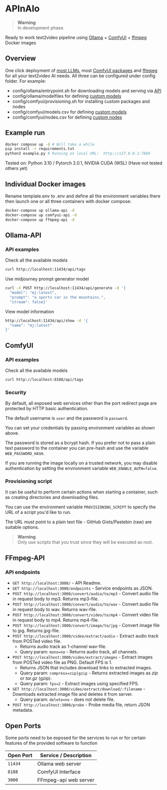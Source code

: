 # APInAIo

> **Warning**  
> In development phase.

Ready to work text2video pipeline using [Ollama](https://github.com/jmorganca/ollama) + [ComfyUI](https://github.com/comfyanonymous/ComfyUI) + [ffmpeg](https://ffmpeg.lav.io/) Docker images

## Overview

One click deployment of [most LLMs](https://ollama.ai/library), most [ComfyUI packages](https://github.com/WASasquatch/comfyui-plugins) and [ffmpeg](https://www.ffmpeg.org/) for all your text2video AI needs. All three can be configured under config folder. For example:

- config/ollama/entrypoint.sh for downloading models and serving via [API]()
- config/ollama/modelfiles for defining [custom models]()
- config/comfyui/provisioning.sh for installing custom packages and nodes
- config/comfyui/models.csv for defining [custom models]()
- config/comfyui/nodes.csv for defining [custom nodes]()

## Example run

```bash
docker compose up -d # Will take a while
pip install -r requirements.txt
python3 example.py # Running on local URL:  http://127.0.0.1:7860
```
Tested on: Python 3.10 / Pytorch 2.0.1, NVIDIA CUDA (WSL) (Have not tested others yet)

## Individual Docker images

Rename template.env to .env and define all the environment variables there then launch one or all three containers with docker compose:

```bash
docker-compose up ollama-api -d
docker-compose up comfyui-api -d
docker-compose up ffmpeg-api -d
```

## Ollama-API

### API examples

Check all the available models

```bash
curl http://localhost:11434/api/tags
```

Use midjourney prompt generator model

```bash
curl -X POST http://localhost:11434/api/generate -d '{
  "model": "mj:latest",
  "prompt": "a sports car in the mountains.",
  "stream": false}'
```

View model information

```bash
http://localhost:11434/api/show -d '{
  "name": "mj:latest"
}'
```
## ComfyUI

### API examples

Check all the available models

```bash
curl http://localhost:8188/api/tags
```

### Security

By default, all exposed web services other than the port redirect page are protected by HTTP basic authentication.

The default username is `user` and the password is `password`.

You can set your credentials by passing environment variables as shown above.

The password is stored as a bcrypt hash. If you prefer not to pass a plain text password to the container you can pre-hash and use the variable `WEB_PASSWORD_HASH`.

If you are running the image locally on a trusted network, you may disable authentication by setting the environment variable `WEB_ENABLE_AUTH=false`.

### Provisioning script

It can be useful to perform certain actions when starting a container, such as creating directories and downloading files.

You can use the environment variable `PROVISIONING_SCRIPT` to specify the URL of a script you'd like to run.

The URL must point to a plain text file - GitHub Gists/Pastebin (raw) are suitable options.

> **Warning**  
> Only use scripts that you trust since they will be executed as root.

## FFmpeg-API

### API endpoints

* `GET http://localhost:3000/` - API Readme.
* `GET http://localhost:3000/endpoints` - Service endpoints as JSON.
* `POST http://localhost:3000/convert/audio/to/mp3` - Convert audio file in request body to mp3. Returns mp3-file.
* `POST http://localhost:3000/convert/audio/to/wav` - Convert audio file in request body to wav. Returns wav-file.
* `POST http://localhost:3000/convert/video/to/mp4` - Convert video file in request body to mp4. Returns mp4-file.
* `POST http://localhost:3000/convert/image/to/jpg` - Convert image file to jpg. Returns jpg-file.
* `POST http://localhost:3000/video/extract/audio` - Extract audio track from POSTed video file.
  * Returns audio track as 1-channel wav-file.
  * Query param: `mono=no` - Returns audio track, all channels.
* `POST http://localhost:3000/video/extract/images` - Extract images from POSTed video file as PNG. Default FPS is 1.
  * Returns JSON that includes download links to extracted images.
  * Query param: `compress=zip|gzip` - Returns extracted images as _zip_ or _tar.gz_ (gzip).
  * Query param: `fps=2` - Extract images using specified FPS. 
* `GET http://localhost:3000/video/extract/download/:filename` - Downloads extracted image file and deletes it from server.
  * Query param: `delete=no` - does not delete file.
* `POST http://localhost:3000/probe` - Probe media file, return JSON metadata.

## Open Ports

Some ports need to be exposed for the services to run or for certain features of the provided software to function


| Open Port             | Service / Description     |
| --------------------- | ------------------------- |
| `11434`               | Ollama web server         |
| `8188`                | ComfyUI Interface         |
| `3000`                | FFmpeg-api web server     |
